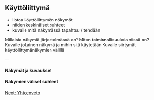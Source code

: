 ## Käyttöliittymä

* listaa käyttöliittymän näkymät
* niiden keskinäiset suhteet
* kuvaile mitä näkymässä tapahtuu / tehdään

Millaisia näkymiä järjestelmässä on? Miten toiminnallisuuksia niissä 
on?
Kuvaile jokainen näkymä ja mihin sitä käytetään 
Kuvaile siirtymät käyttöliittymänäkymien välillä

--

#### Näkymät ja kuvaukset

#### Näkymien väliset suhteet


[Next: Yhteenveto](https://github.com/sannakas/ohjelmistotuotanto_2014_rakenne/blob/master/7_yhteenveto.md)
